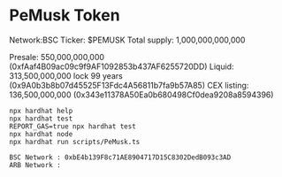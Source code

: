 # PeMusk Token

Network:BSC
Ticker: $PEMUSK
Total supply: 1,000,000,000,000

Presale: 550,000,000,000 (0xfAaf4B09ac09c9f9AF1092853b437AF6255720DD)
Liquid: 313,500,000,000 lock 99 years (0x9A0b3b8b07d45525F13Fdc4A56811b7fa9b57A85)
CEX listing: 136,500,000,000 (0x343e11378A50Ea0b680498Cf0dea9208a8594396)

```shell
npx hardhat help
npx hardhat test
REPORT_GAS=true npx hardhat test
npx hardhat node
npx hardhat run scripts/PeMusk.ts
```
```shell
BSC Network : 0xbE4b139F8c71AE8904717D15C8302DedB093c3AD
ARB Network :
```

